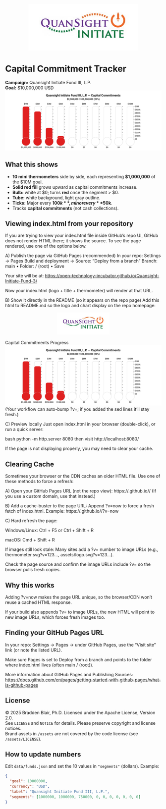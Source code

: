 <p align="center">
  <img src="assets/logo.jpg?v=INIT" alt="Company logo" height="150">
</p>

# Capital Commitment Tracker

**Campaign:** Quansight Initiate Fund III, L.P.  
**Goal:** $10,000,000 USD
<br>
![Capital Commitments Thermometers](./thermometer.svg?v=20250811154832-16885081679-1)

## What this shows
- **10 mini thermometers** side by side, each representing **$1,000,000** of the $10M goal.
- **Solid red fill** grows upward as capital commitments increase.
- **Bulb:** white at $0; turns **red** once the segment > $0.
- **Tube:** white background, light gray outline.
- **Ticks:** Major every **$100k**, minor every **$50k**.
- Tracks **capital commitments** (not cash collections).

## Viewing index.html from your repository
If you are trying to view your index.html file inside GitHub’s repo UI, GitHub does not render HTML there; it shows the source. To see the page rendered, use one of the options below.

A) Publish the page via GitHub Pages (recommended)
In your repo: Settings → Pages
Build and deployment → Source: “Deploy from a branch”
Branch: main • Folder: / (root) • Save

Your site will be at:
https://open-technology-incubator.github.io/Quansight-Initiate-Fund-3/

Now your index.html (logo + title + thermometer) will render at that URL.

B) Show it directly in the README (so it appears on the repo page)
Add this html to README.md so the logo and chart display on the repo homepage:

<p align="center">
  <img src="assets/logo.jpg?v=INIT" alt="Company logo" height="72">
</p>

Capital Commitments Progress
![Capital Commitments Thermometers](./thermometer.svg?v=INIT)
(Your workflow can auto-bump ?v=; if you added the sed lines it’ll stay fresh.)

C) Preview locally
Just open index.html in your browser (double-click), or run a quick server:

bash
python -m http.server 8080
then visit http://localhost:8080/

If the page is not displaying properly, you may need to clear your cache.

## Clearing Cache
Sometimes your browser or the CDN caches an older HTML file. Use one of these methods to force a refresh:

A) Open your GitHub Pages URL (not the repo view):
https://<your-username>.github.io/<your-repo>/
(If you use a custom domain, use that instead.)

B) Add a cache-buster to the page URL:
Append ?v=now to force a fresh fetch of index.html.
Example: https://<your-username>.github.io/<your-repo>/?v=now

C) Hard refresh the page:

Windows/Linux: Ctrl + F5 or Ctrl + Shift + R

macOS: Cmd + Shift + R

If images still look stale:
Many sites add a ?v= number to image URLs (e.g., thermometer.svg?v=123…, assets/logo.svg?v=123…).

Check the page source and confirm the image URLs include ?v= so the browser pulls fresh copies.

## Why this works
Adding ?v=now makes the page URL unique, so the browser/CDN won’t reuse a cached HTML response.

If your build also appends ?v= to image URLs, the new HTML will point to new image URLs, which forces fresh images too.

## Finding your GitHub Pages URL
In your repo: Settings → Pages → under GitHub Pages, use the “Visit site” link (or note the listed URL).

Make sure Pages is set to Deploy from a branch and points to the folder where index.html lives (often main / (root)).

More information about GitHub Pages and Publishing Sources: https://docs.github.com/en/pages/getting-started-with-github-pages/what-is-github-pages

## License
© 2025 Bradden Blair, Ph.D. Licensed under the Apache License, Version 2.0.  
See `LICENSE` and `NOTICE` for details. Please preserve copyright and license notices.  
Brand assets in `/assets` are not covered by the code license (see `/assets/LICENSE`).


## How to update numbers
Edit `data/funds.json` and set the 10 values in `"segments"` (dollars). Example:
```json
{
  "goal": 10000000,
  "currency": "USD",
  "label": "Quansight Initiate Fund III, L.P.",
  "segments": [1000000, 1000000, 750000, 0, 0, 0, 0, 0, 0, 0]
}
